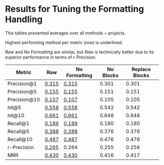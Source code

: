 # Results for Tuning the Formatting Handling

This tables presented averages over all methods + projects.

Highest performing method per metric (row) is underlined.

*Raw* and *No Formatting* are similar, but *Raw* is technically better due to its superior performance in terms of r-Precision.

| Metric       | Raw              | No Formatting    | No Blocks | Replace Blocks |
|--------------|------------------|------------------|-----------|----------------|
| Precision@1  | <ins>0.315</ins> | <ins>0.315</ins> | 0.301     | 0.301          |
| Precision@5  | <ins>0.155</ins> | <ins>0.155</ins> | 0.151     | 0.151          |
| Precision@10 | <ins>0.107</ins> | <ins>0.107</ins> | 0.105     | 0.105          |
| hit@5        | <ins>0.558</ins> | <ins>0.558</ins> | 0.542     | 0.542          |
| hit@10       | <ins>0.661</ins> | <ins>0.661</ins> | 0.648     | 0.648          |
| Recall@1     | <ins>0.189</ins> | <ins>0.189</ins> | 0.180     | 0.180          |
| Recall@5     | <ins>0.388</ins> | <ins>0.388</ins> | 0.376     | 0.376          |
| Recall@10    | <ins>0.487</ins> | <ins>0.487</ins> | 0.476     | 0.476          |
| r-Precision  | <ins>0.265</ins> | 0.264            | 0.255     | 0.256          |
| MRR          | <ins>0.430</ins> | <ins>0.430</ins> | 0.416     | 0.417          |
